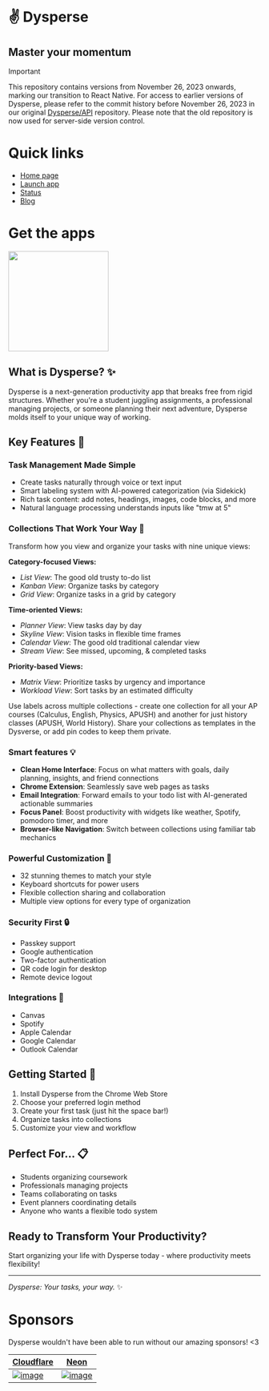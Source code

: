 # ✌️ Dysperse

## Master your momentum

> [!IMPORTANT]  
> This repository contains versions from November 26, 2023 onwards, marking our transition to React Native. For access to earlier versions of Dysperse, please refer to the commit history before November 26, 2023 in our original [Dysperse/API](https://github.com/Dysperse/API) repository. Please note that the old repository is now used for server-side version control.

# **Quick links**

- [Home page](https://dysperse.com)
- [Launch app](https://go.dysperse.com)
- [Status](https://status.dysperse.com)
- [Blog](https://blog.dysperse.com)

# **Get the apps**

<a href="https://apps.microsoft.com/detail/9nsp138m4cx6?mode=direct">
	<img src="https://get.microsoft.com/images/en-us%20dark.svg" width="200"/>
</a>

<br />

## What is Dysperse? ✨

Dysperse is a next-generation productivity app that breaks free from rigid structures. Whether you're a student juggling assignments, a professional managing projects, or someone planning their next adventure, Dysperse molds itself to your unique way of working.

## Key Features 🌟

### Task Management Made Simple

- Create tasks naturally through voice or text input
- Smart labeling system with AI-powered categorization (via Sidekick)
- Rich task content: add notes, headings, images, code blocks, and more
- Natural language processing understands inputs like "tmw at 5"

### Collections That Work Your Way 🎯

Transform how you view and organize your tasks with nine unique views:

**Category-focused Views:**

- _List View_: The good old trusty to-do list
- _Kanban View_: Organize tasks by category
- _Grid View_: Organize tasks in a grid by category

**Time-oriented Views:**

- _Planner View_: View tasks day by day
- _Skyline View_: Vision tasks in flexible time frames
- _Calendar View_: The good old traditional calendar view
- _Stream View_: See missed, upcoming, & completed tasks

**Priority-based Views:**

- _Matrix View_: Prioritize tasks by urgency and importance
- _Workload View_: Sort tasks by an estimated difficulty

Use labels across multiple collections - create one collection for all your AP courses (Calculus, English, Physics, APUSH) and another for just history classes (APUSH, World History). Share your collections as templates in the Dysverse, or add pin codes to keep them private.

### Smart features 💡

- **Clean Home Interface**: Focus on what matters with goals, daily planning, insights, and friend connections
- **Chrome Extension**: Seamlessly save web pages as tasks
- **Email Integration**: Forward emails to your todo list with AI-generated actionable summaries
- **Focus Panel**: Boost productivity with widgets like weather, Spotify, pomodoro timer, and more
- **Browser-like Navigation**: Switch between collections using familiar tab mechanics

### Powerful Customization 🎨

- 32 stunning themes to match your style
- Keyboard shortcuts for power users
- Flexible collection sharing and collaboration
- Multiple view options for every type of organization

### Security First 🔒

- Passkey support
- Google authentication
- Two-factor authentication
- QR code login for desktop
- Remote device logout

### Integrations 🔄

- Canvas
- Spotify
- Apple Calendar
- Google Calendar
- Outlook Calendar

## Getting Started 🏁

1. Install Dysperse from the Chrome Web Store
2. Choose your preferred login method
3. Create your first task (just hit the space bar!)
4. Organize tasks into collections
5. Customize your view and workflow

## Perfect For... 📋

- Students organizing coursework
- Professionals managing projects
- Teams collaborating on tasks
- Event planners coordinating details
- Anyone who wants a flexible todo system

## Ready to Transform Your Productivity?

Start organizing your life with Dysperse today - where productivity meets flexibility!

---

_Dysperse: Your tasks, your way._ ✨

# Sponsors

Dysperse wouldn't have been able to run without our amazing sponsors! <3

| [Cloudflare](https://cloudflare.com/?utm_source=dysperse)                                            | [Neon](https://neon.tech?utm_source=dysperse)                                             |
| ---------------------------------------------------------------------------------------------------- | ----------------------------------------------------------------------------------------- |
| [![image](https://dysperse.com/sponsors/cloudflare.png)](https://cloudflare.com?utm_source=dysperse) | [![image](https://dysperse.com/sponsors/neon.png)](https://neon.tech?utm_source=dysperse) |

